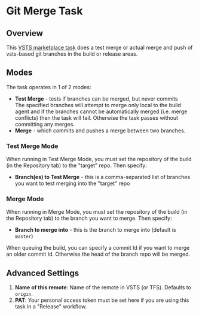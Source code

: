 # Git Merge Task

## Overview
This [VSTS marketplace task](https://marketplace.visualstudio.com/items?itemName=dtzar.git-merge) does a test merge or actual merge and push of vsts-based git branches in the build or release areas.

## Modes
The task operates in 1 of 2 modes:
- **Test Merge** - tests if branches can be merged, but never commits <br>
The specified branches will attempt to merge only local to the build agent and if the branches cannot be automatically merged (i.e. merge conflicts) then the task will fail.  Otherwise the task passes without committing any merges.
- **Merge** - which commits and pushes a merge between two branches.

### Test Merge Mode
When running in Test Merge Mode, you must set the repository of the build (in the Repository tab) to the "target" repo. Then specify:
- **Branch(es) to Test Merge** - this is a comma-separated list of branches you want to test merging into the "target" repo

### Merge Mode
When running in Merge Mode, you must set the repository of the build (in the Repository tab) to the branch you want to merge. Then specify:
- **Branch to merge into** - this is the branch to merge into (default is `master`)

When queuing the build, you can specify a commit Id if you want to merge an older commit Id. Otherwise the head of the branch repo will be merged.

## Advanced Settings
1. **Name of this remote**: Name of the remote in VSTS (or TFS). Defaults to `origin`.
2. **PAT**: Your personal access token must be set here if you are using this task in a "Release" workflow.
